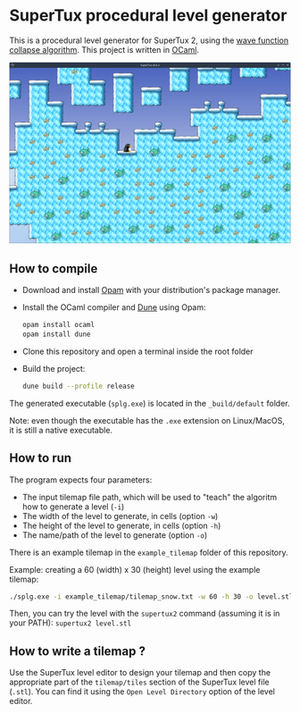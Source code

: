 # SuperTux procedural level generator

This is a procedural level generator for SuperTux 2, using the [wave function collapse algorithm](https://github.com/mxgmn/WaveFunctionCollapse). This project is written in [OCaml](https://ocaml.org/).

![example screenshot](wfc.png "A procedurally generated SuperTux 2 level")

## How to compile

* Download and install [Opam](https://opam.ocaml.org/) with your distribution's package manager.
* Install the OCaml compiler and [Dune](https://dune.build/) using Opam:

    ```bash
    opam install ocaml
    opam install dune
    ```

* Clone this repository and open a terminal inside the root folder
* Build the project:

    ```bash
    dune build --profile release
    ```

The generated executable (`splg.exe`) is located in the `_build/default` folder.

Note: even though the executable has the `.exe` extension on Linux/MacOS, it is still a native executable.

## How to run

The program expects four parameters:

* The input tilemap file path, which will be used to "teach" the algoritm how to generate a level (`-i`)
* The width of the level to generate, in cells (option `-w`)
* The height of the level to generate, in cells (option `-h`)
* The name/path of the level to generate (option `-o`)

There is an example tilemap in the `example_tilemap` folder of this repository.

Example: creating a 60 (width) x 30 (height) level using the example tilemap:

```bash
./splg.exe -i example_tilemap/tilemap_snow.txt -w 60 -h 30 -o level.stl
```

Then, you can try the level with the `supertux2` command (assuming it is in your PATH):
`supertux2 level.stl`

## How to write a tilemap ?

Use the SuperTux level editor to design your tilemap and then copy the appropriate part of the `tilemap/tiles` section of the SuperTux level file (`.stl`). You can find it using the `Open Level Directory` option of the level editor.
